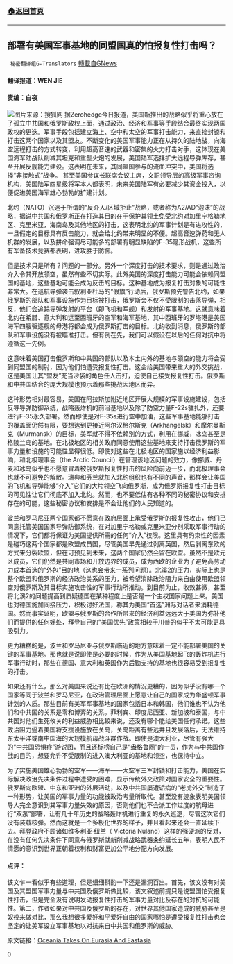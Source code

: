 ###  [:house:返回首頁](https://github.com/ourhimalayas/txt)
---

## 部署有美国军事基地的同盟国真的怕报复性打击吗？
` 秘密翻译组G-Translators` [轉載自GNews](https://gnews.org/zh-hans/1130963/)

#### 翻译报道：WEN JIE

#### 责编：白夜
![]()![](https://gnews.org/wp-content/uploads/2021/04/1-55.png)图片来源：搜狐网
据Zerohedge今日报道，美国新推出的战略似乎将重心放在了孤立中共国和俄罗斯政权上面，通过政治、经济和军事等手段结合最终实现两国政权的更迭。军事手段包括建立海上、空中和太空的军事打击能力，来直接封锁和打击这两个国家以及其盟友。不断变化的美国军事能力正在从持久的陆地战，向海空远程打击的方式转变，利用超高音速的武器和密集的火力打击对手，这体现在美国海军陆战队削减其坦克和重型火炮的发展，美国陆军选择扩大远程导弹库存，甚至开展反舰能力建设。这表明在未来，其同盟国参与的流血冲突中，美国将选择“非接触式”战争。 甚至美国参谋长联席会议主席，文职领导层的高级军事咨询机构，美国陆军四星级将军本人都表明，未来美国陆军有必要减少其资金投入，以便促进美国海军雄心勃勃的扩建计划。

北约（NATO）沉迷于所谓的“反介入/区域拒止”战略，或者称为A2/AD“泡沫”的战略，据说中共国和俄罗斯正在打造其目的在于保护其领土免受北约对加里宁格勒地区、克里米亚，海南岛及其他地区的打击，这表明北约的军事计划是有进攻性的，一旦假定的目标具有反击能力，就会给北约带来明显的不便。超高音速弹药和无人机群的发展，以及拼命强调尽可能多的部署有明显缺陷的F-35隐形战机，这些所有军备技术竞赛都表明，进攻胜于防御。

但是技术只是所有？问题的一部分。另外一个深度打击的技术要求，则是通过政治介入令其开放领空，虽然有些不切实际。此外美国的深度打击能力可能会依赖同盟国的基地，这些基地可能会成为反击的目标。这种基地成为报复打击对象的可能性非常大。在巡航导弹袭击叙利亚杜马的“假旗”行动后，俄罗斯预先警告北约，如果俄罗斯的部队和军事设施作为目标被打击，俄罗斯会不仅不受限制的击落导弹，相反，他们会追踪导弹发射的平台（即飞机和军舰）和发射的军事基地。这就意味着北约在希腊、意大利和远至西班牙的空军和海军基地，其中西班牙的罗塔港是美国海军四艘驱逐舰的母港将都会成为俄罗斯打击的目标。北约收到消息，俄罗斯的部队和军事设施没有被瞄准打击。但有例在先，我们可以假设在以后的任何对抗中将遵循这一先例。

这意味着美国打击俄罗斯和中共国的部队以及本土内外的基地与领空的能力将会受到同盟国的制肘，因为他们怕遭受报复性打击。这会给美国带来重大的外交挑战，这是美国让其“盟友”充当沙袋的角色任人击打，迫使自己接受报复性打击。俄罗斯和中共国结合的庞大规模也预示着那些挑战因地区而异。

这种形势相对最容易，美国在阿拉斯加附近地区开展大规模的军事设施建设，包括反导导弹防御系统，战略轰炸机的前沿基地以及除了防空力量F-22s驻扎外，还要进行F-35永久部署。然而即使是对F-35s进行空中加油，这些军事基地能够打击的覆盖面仍然有限，要想达到更接近阿尔汉格尔斯克（Arkhangelsk）和摩尔曼斯克（Murmansk）的目标，美军就不得不依赖别的方式，利用在挪威，冰岛甚至是格陵兰岛的基地。在北极地区的相关政府同意使用这些基地来支持打击俄罗斯的军事力量和设施的可能性显得很低。即使对这些在北极地区的国家施以经济利益影响，和北极理事会（the Arctic Council）在管理该地区问题的效力，像挪威、丹麦和冰岛似乎也不愿意冒着被俄罗斯报复性打击的风险向前迈一步，而北极理事会也就不可避免的解散。瑞典和芬兰就加入北约组织也有不同的声音，那样会让美国的飞机和导弹能够“介入”它们的大片领空飞向俄罗斯，成为俄罗斯报复性打击目标的可见性让它们彻底不加入北约。然而，也不要低估有各种不同的秘密协议和安排存在的可能，这些秘密协议和安排是不会让他们的人民知道的。

波兰和罗马尼亚两个国家都不愿意在政府层面上承受俄罗斯的报复性攻击，他们已同意托管美国国家导弹防御系统，在对加里宁格勒或克里米亚分别采取军事行动的情况下，它们都将保证为美国提供所需的任何“介入”权限。这里具有约束性的因素是碰巧这两个国家都是欧盟成员国，尽管美国早先通过剥离英国，然后剥离东欧的方式来分裂欧盟，但在可预见到未来，这两个国家仍然会留在欧盟。虽然不是欧元区成员，它们仍然是共同市场和开放边界的成员，成为西欧的企业为了避免高劳动力成本首选的“外包”目的地（这也会带来一系列问题）。北溪2的压力，实际上也是整个欧盟和俄罗斯的经济政治关系的压力，被希望消除政治阻力来自由使用欧盟领空对俄罗斯及其目标实施攻击性的军事行动所推动。到目前为止，收效甚微，甚至将北溪2的问题提高到质疑德国在某种程度上是否是一个主权国家问题上来。美国也对德国施加间接压力，积极讨好法国，称其为美国“首选”洲际对话者来消耗德国。然而事实证明，欧盟与俄罗斯的合作所带来的经济利益远远大于美国为弥补他们而提供的任何好处，拜登自己的“美国优先”政策相较于川普的似乎不太可能更具吸引力。

更为糟糕的是，波兰和罗马尼亚与俄罗斯临近的地方意味着一定不能部署美国的关键的军事基地。那也就是说即使是必要的时候，作为从美国基地起飞的轰炸机进行军事行动时，那些在德国、意大利和英国作为后勤支持的基地也很容易受到报复性的打击。

如果还有什么，那么对美国来说还有比在欧洲的情況更糟的，因为似乎没有哪一个国家等同于波兰和罗马尼亚，在政治管理层面上愿意让自己的国家成为华盛顿军事计划的人质。那些目前有美军军事基地的国家包括日本和韩国，他们谁也不认为他们和中共国的关系是零和博弈的关系。菲利宾、印度尼西亚、新加坡和泰国，与中共国对他们生死攸关的利益威胁相比较来说，还没有哪个能给美国任何承诺。这些政治阻力逼着美国将支援设施放在关岛，关岛距离有些远并且发展落后，无法维持东太平洋或南中国海的大规模航母战斗群作战。即使是澳大利亚，尽管有强大的“中共国恐惧症”游说团，而且还标榜自己是“盎格鲁圈”的一员，作为与中共国作战的目的，想要允许不受限制的进入澳大利亚的基地和领空，也保持中立。

为了实施美国雄心勃勃的空军——海军——太空军三军封锁和打击能力，美国在实际解决政治先决条件过程中遭受的困难，显示传统外交政策对国家安全的重要性。俄罗斯向欧盟、中东和亚洲的外展活动，以及中共国屡遭诟病的“老虎外交”制造了一种形势，让美国的军事力量的功能被政治考量所取代。甚至没有迹象表明美国领导人完全意识到其军事力量失效的原因，否则他们也不会派工作过度的航母进行“双泵”部署，让有几十年历史的战略轰炸机进行重复的永久巡逻，尽管这次它们没有装载核弹。然而这就是一个多极化世界的样子，并且看起来还会一直延续下去。拜登政府不顾诸如维多利亚·纽兰（ Victoria Nuland）这样的强硬派的反对，在没有任何先决条件下同意与俄罗斯就新削减战略武器条约延长五年，表明人民不情愿的意识到世界正朝着权利和财富更加公平地分配方向发展。

#### 点评：

该文乍一看似乎有些道理，但是细细斟酌一下还是漏洞百出。首先，该文没有对美国及其盟国军事力量与中共国及俄罗斯做比较，该文叙述前提只是说盟国怕受报复性打击，但是完全没有说明发动报复性打击的军事力量对比及存在的对抗的可能性。第二，作者如果对中共国及俄罗斯的存在，对世界其他国家造成的威胁甚至是奴役来做对比，那么我想很多爱好和平爱好自由的国家哪怕是遭受报复性打击也会坚定的让美军设立军事基地以对抗来自中共国和俄罗斯的威胁。

原文链接：[Oceania Takes On Eurasia And Eastasia](https://www.zerohedge.com/geopolitical/oceania-takes-eurasia-and-eastasia)

0
